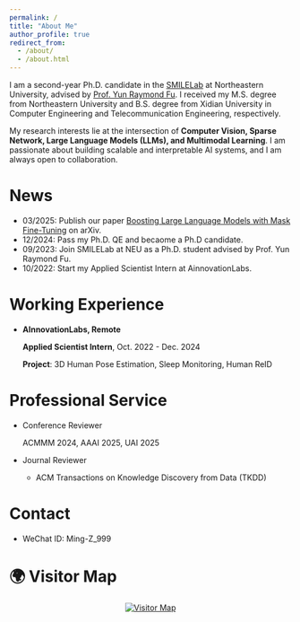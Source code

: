 ```yaml
---
permalink: /
title: "About Me"
author_profile: true
redirect_from: 
  - /about/
  - /about.html
---
```


I am a second-year Ph.D. candidate in the [SMILELab](https://fulab.sites.northeastern.edu/) at Northeastern University, advised by [Prof. Yun Raymond Fu](https://www1.ece.neu.edu/~yunfu/). I received my M.S. degree from Northeastern University and B.S. degree from Xidian University in Computer Engineering and Telecommunication Engineering, respectively.

My research interests lie at the intersection of **Computer Vision, Sparse Network, Large Language Models (LLMs), and Multimodal Learning**. I am passionate about building scalable and interpretable AI systems, and I am always open to collaboration.

News
======
- 03/2025: Publish our paper [Boosting Large Language Models with Mask Fine-Tuning](https://arxiv.org/abs/2503.22764) on arXiv.
- 12/2024: Pass my Ph.D. QE and becaome a Ph.D candidate.
- 09/2023: Join SMILELab at NEU as a Ph.D. student advised by Prof. Yun Raymond Fu.
- 10/2022: Start my Applied Scientist Intern at AinnovationLabs.

Working Experience
======
- **AInnovationLabs, Remote**
  
  **Applied Scientist Intern**, Oct. 2022 - Dec. 2024
  
  **Project**: 3D Human Pose Estimation, Sleep Monitoring, Human ReID

Professional Service
======
- Conference Reviewer
  
  ACMMM 2024, AAAI 2025, UAI 2025

- Journal Reviewer
  - ACM Transactions on Knowledge Discovery from Data (TKDD)

Contact
======
- WeChat ID: Ming-Z_999

🌍 Visitor Map
======
<div style="text-align:center;">
  <a href="https://clustrmaps.com/site/1c5nj" title="ClustrMaps">
    <img src="https://www.clustrmaps.com/map_v2.png?d=my0X9XIC6PWfAjyxjrZbhwC3lpkrvsbY9-LYNKmDlew&cl=ffffff"
         alt="Visitor Map"
         style="max-width: 100%; height: auto;" />
  </a>
</div>
